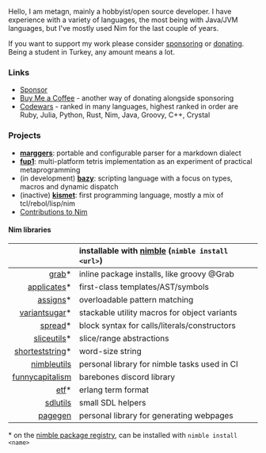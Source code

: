 Hello, I am metagn, mainly a hobbyist/open source developer. I have experience with a variety of languages, the most being with Java/JVM languages, but I've mostly used Nim for the last couple of years. 

If you want to support my work please consider [sponsoring](https://github.com/sponsors/metagn/) or [donating](https://www.buymeacoffee.com/metagn). Being a student in Turkey, any amount means a lot.


### Links

* [Sponsor](https://github.com/sponsors/metagn/)
* [Buy Me a Coffee](https://www.buymeacoffee.com/metagn) - another way of donating alongside sponsoring
* [Codewars](https://www.codewars.com/users/metagn) - ranked in many languages, highest ranked in order are Ruby, Julia, Python, Rust, Nim, Java, Groovy, C++, Crystal

### Projects

* [**marggers**](https://github.com/metagn/marggers): portable and configurable parser for a markdown dialect
* [**fup1**](https://github.com/metagn/fup1): multi-platform tetris implementation as an experiment of practical metaprogramming
* (in development) [**bazy**](https://github.com/metagn/bazy): scripting language with a focus on types, macros and dynamic dispatch
* (inactive) [**kismet**](https://github.com/metagn/kismet): first programming language, mostly a mix of tcl/rebol/lisp/nim
* [Contributions to Nim](https://github.com/nim-lang/Nim/commits?author=metagn)

#### Nim libraries

|  | installable with [nimble](https://github.com/nim-lang/nimble) (`nimble install <url>`) | 
| --: | :-- |
| [grab](https://github.com/metagn/grab)* | inline package installs, like groovy @Grab |
| [applicates](https://github.com/metagn/applicates)* | first-class templates/AST/symbols |
| [assigns](https://github.com/metagn/assigns)* | overloadable pattern matching |
| [variantsugar](https://github.com/metagn/variantsugar)* | stackable utility macros for object variants |
| [spread](https://github.com/metagn/spread)* | block syntax for calls/literals/constructors |
| [sliceutils](https://github.com/metagn/sliceutils)* | slice/range abstractions |
| [shorteststring](https://github.com/metagn/shorteststring)* | word-size string |
| [nimbleutils](https://github.com/metagn/nimbleutils) | personal library for nimble tasks used in CI |
| [funnycapitalism](https://github.com/metagn/funnycapitalism) | barebones discord library |
| [etf](https://github.com/metagn/etf)* | erlang term format |
| [sdlutils](https://github.com/metagn/sdlutils) | small SDL helpers |
| [pagegen](https://github.com/metagn/pagegen) | personal library for generating webpages |

\* on the [nimble package registry](https://github.com/nim-lang/packages), can be installed with `nimble install <name>`
